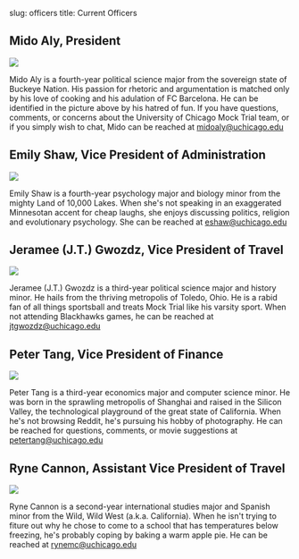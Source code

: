 slug: officers
title: Current Officers


## Mido Aly, President

![][1]

Mido Aly is a fourth-year political science major from the sovereign state of Buckeye Nation. His passion for rhetoric and argumentation is matched only by his love of cooking and his adulation of FC Barcelona. He can be identified in the picture above by his hatred of fun. If you have questions, comments, or concerns about the University of Chicago Mock Trial team, or if you simply wish to chat, Mido can be reached at [midoaly@uchicago.edu][2]

## Emily Shaw, Vice President of Administration

![][3]

Emily Shaw is a fourth-year psychology major and biology minor from the mighty Land of 10,000 Lakes. When she's not speaking in an exaggerated Minnesotan accent for cheap laughs, she enjoys discussing politics, religion and evolutionary psychology. She can be reached at [eshaw@uchicago.edu][4]

## Jeramee (J.T.) Gwozdz, Vice President of Travel

![][5]

Jeramee (J.T.) Gwozdz is a third-year political science major and history minor. He hails from the thriving metropolis of Toledo, Ohio. He is a rabid fan of all things sportsball and treats Mock Trial like his varsity sport. When not attending Blackhawks games, he can be reached at [jtgwozdz@uchicago.edu][6]

## Peter Tang, Vice President of Finance

![][7]

Peter Tang is a third-year economics major and computer science minor. He was born in the sprawling metropolis of Shanghai and raised in the Silicon Valley, the technological playground of the great state of California. When he's not browsing Reddit, he's pursuing his hobby of photography. He can be reached for questions, comments, or movie suggestions at [petertang@uchicago.edu][8]

## Ryne Cannon, Assistant Vice President of Travel

![][9]

Ryne Cannon is a second-year international studies major and Spanish minor from the Wild, Wild West (a.k.a. California). When he isn't trying to fiture out why he chose to come to a school that has temperatures below freezing, he's probably coping by baking a warm apple pie. He can be reached at [rynemc@uchicago.edu][10]

   [1]: /images/board_mido.jpg
   [2]: mailto:midoaly%40uchicago.edu
   [3]: /images/board_emily.jpg
   [4]: mailto:eshaw%40uchicago.edu
   [5]: /images/board_jt.jpg
   [6]: mailto:jtgwozdz%40uchicago.edu
   [7]: /images/board_peter.jpg
   [8]: mailto:petertang%40uchicago.edu
   [9]: /images/board_ryne.jpg
   [10]: mailto:rynemc%40uchicago.edu
